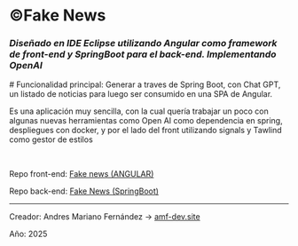 <h1>&copy;Fake News</h1>

<h3><em>Diseñado en IDE Eclipse utilizando Angular como framework de front-end y SpringBoot para el back-end. Implementando OpenAI</em></h3>

<p># Funcionalidad principal: Generar a traves de Spring Boot, con Chat GPT, un listado de noticias para luego ser consumido en una SPA de Angular.</p>

<p>Es una aplicación muy sencilla, con la cual quería trabajar un poco con algunas nuevas herramientas como Open AI como 
dependencia en spring, despliegues con docker, y por el lado del front utilizando signals y Tawlind como gestor de estilos</p>

<br/>

<p>Repo front-end: <a href="https://github.com/amf-dev-gh/news-api-front">Fake news (ANGULAR)</a></p>
<p>Repo back-end: <a href="https://github.com/amf-dev-gh/news-api-back">Fake News (SpringBoot)</a></p>

<hr/>
<p>Creador: Andres Mariano Fernández -> <a href="https://amf-dev.site/inicio">amf-dev.site</a></p>
<p>Año: 2025</p>